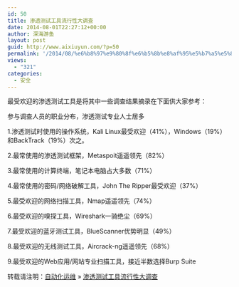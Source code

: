 ```yaml
---
id: 50
title: 渗透测试工具流行性大调查
date: 2014-08-01T22:27:12+00:00
author: 深海游鱼
layout: post
guid: http://www.aixiuyun.com/?p=50
permalink: '/2014/08/%e6%b8%97%e9%80%8f%e6%b5%8b%e8%af%95%e5%b7%a5%e5%85%b7%e6%b5%81%e8%a1%8c%e6%80%a7%e5%a4%a7%e8%b0%83%e6%9f%a5.html'
views:
  - "321"
categories:
  - 安全
---
```



最受欢迎的渗透测试工具是将其中一些调查结果摘录在下面供大家参考：
  
参与调查人员的职业分布，渗透测试专业人士居多
  
1.渗透测试时使用的操作系统，Kali Linux最受欢迎（41%），Windows（19%）和BackTrack（19%）次之。
  
2.最常使用的渗透测试框架，Metaspoit遥遥领先（82%）
  
3.最常使用的计算终端，笔记本电脑占大多数（71%）
  
4.最常使用的密码/网络破解工具，John The Ripper最受欢迎（37%）
  
5.最受欢迎的网络扫描工具，Nmap遥遥领先（74%）
  
6.最受欢迎的嗅探工具，Wireshark一骑绝尘（69%）
  
7.最受欢迎的蓝牙测试工具，BlueScanner优势明显（49%）
  
8.最受欢迎的无线测试工具，Aircrack-ng遥遥领先（68%）
  
9.最受欢迎的Web应用/网站专业扫描工具，接近半数选择Burp Suite

转载请注明：[自动化运维](http://www.wanglijie.cn) &raquo; [渗透测试工具流行性大调查](http://www.wanglijie.cn/2014/08/%e6%b8%97%e9%80%8f%e6%b5%8b%e8%af%95%e5%b7%a5%e5%85%b7%e6%b5%81%e8%a1%8c%e6%80%a7%e5%a4%a7%e8%b0%83%e6%9f%a5.html)